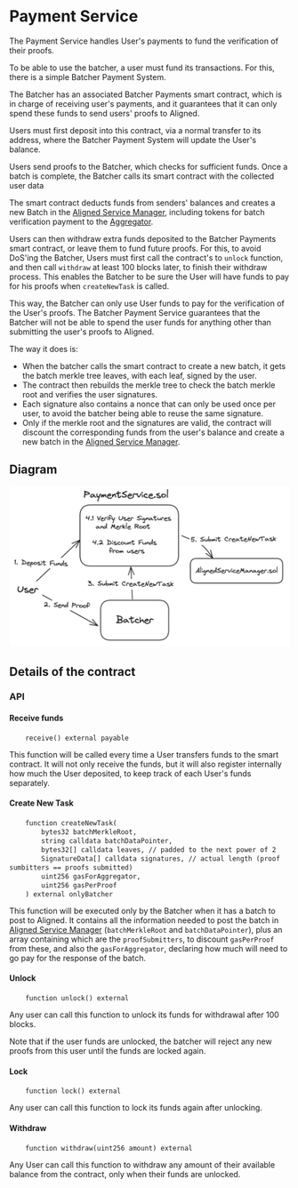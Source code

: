 # Payment Service

The Payment Service handles User's payments to fund the verification of their proofs.

To be able to use the batcher, a user must fund its transactions.
For this, there is a simple Batcher Payment System.

The Batcher has an associated Batcher Payments smart contract,
which is in charge of receiving user's payments,
and it guarantees that it can only spend these funds to send users' proofs to Aligned.

Users must first deposit into this contract, via a normal transfer to its address,
where the Batcher Payment System will update the User's balance.

Users send proofs to the Batcher, which checks for sufficient funds.
Once a batch is complete, the Batcher calls its smart contract with the collected user data

The smart contract deducts funds from senders' balances and creates a new Batch in
the [Aligned Service Manager](./3_service_manager_contract.md),
including tokens for batch verification payment to the [Aggregator](./5_aggregator.md).

Users can then withdraw extra funds deposited to the Batcher Payments smart contract,
or leave them to fund future proofs. For this, to avoid DoS'ing the Batcher, Users must first call the contract's to `unlock` function, and then call `withdraw` at least 100 blocks later, to finish their withdraw process. This enables the Batcher to be sure the User will have funds to pay for his proofs when `createNewTask` is called.

This way, the Batcher can only use User funds to pay for the verification of the User's proofs. The Batcher Payment Service guarantees that the Batcher will not be able to spend the user funds for anything other than submitting the user's proofs to Aligned.

The way it does is:

- When the batcher calls the smart contract to create a new batch,
  it gets the batch merkle tree leaves, with each leaf, signed by the user.
- The contract then rebuilds the merkle tree to check the
  batch merkle root and verifies the user signatures.
- Each signature also contains a nonce that can only be used once per user,
  to avoid the batcher being able to reuse the same signature.
- Only if the merkle root and the signatures are valid, the contract will
  discount the corresponding funds from the user's balance and
  create a new batch in the [Aligned Service Manager](./3_service_manager_contract.md).

## Diagram

![alt text](../../images/payment_service_diagram.png)

## Details of the contract

### API

#### Receive funds

```solidity
    receive() external payable
```

This function will be called every time a User transfers funds to the smart contract.
It will not only receive the funds, but it will also register internally how much the User deposited,
to keep track of each User's funds separately.

#### Create New Task

```solidity
    function createNewTask(
        bytes32 batchMerkleRoot,
        string calldata batchDataPointer,
        bytes32[] calldata leaves, // padded to the next power of 2
        SignatureData[] calldata signatures, // actual length (proof sumbitters == proofs submitted)
        uint256 gasForAggregator,
        uint256 gasPerProof
    ) external onlyBatcher
```

This function will be executed only by the Batcher when it has a batch to post to Aligned.
It contains all the information needed to post the batch
in [Aligned Service Manager](./3_service_manager_contract.md) (`batchMerkleRoot`
and `batchDataPointer`), plus an array containing which are the `proofSubmitters`, to discount `gasPerProof` from
these, and also the `gasForAggregator`, declaring how much will need to go pay for the response of the batch.

#### Unlock

```solidity
    function unlock() external
```

Any user can call this function to unlock its funds for withdrawal after 100 blocks.

Note that if the user funds are unlocked, the batcher will reject any new proofs from this user until the funds are
locked again.

#### Lock

```solidity
    function lock() external
```

Any user can call this function to lock its funds again after unlocking.

#### Withdraw

```solidity
    function withdraw(uint256 amount) external
```

Any User can call this function to withdraw any amount of their available balance from the contract,
only when their funds are unlocked.
